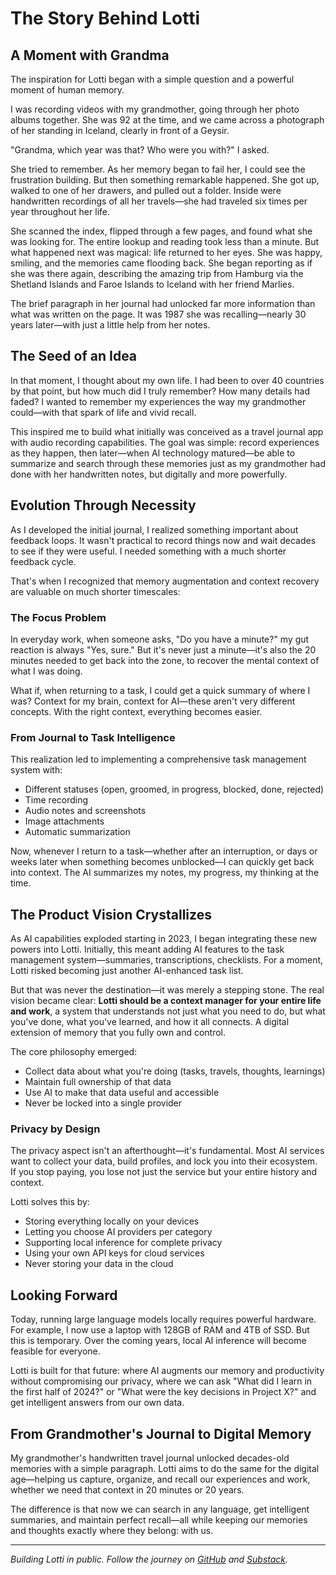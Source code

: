 # The Story Behind Lotti

## A Moment with Grandma

The inspiration for Lotti began with a simple question and a powerful moment of human memory.

I was recording videos with my grandmother, going through her photo albums together. She was 92 at the time, and we came across a photograph of her standing in Iceland, clearly in front of a Geysir.

"Grandma, which year was that? Who were you with?" I asked.

She tried to remember. As her memory began to fail her, I could see the frustration building. But then something remarkable happened. She got up, walked to one of her drawers, and pulled out a folder. Inside were handwritten recordings of all her travels—she had traveled six times per year throughout her life.

She scanned the index, flipped through a few pages, and found what she was looking for. The entire lookup and reading took less than a minute. But what happened next was magical: life returned to her eyes. She was happy, smiling, and the memories came flooding back. She began reporting as if she was there again, describing the amazing trip from Hamburg via the Shetland Islands and Faroe Islands to Iceland with her friend Marlies.

The brief paragraph in her journal had unlocked far more information than what was written on the page. It was 1987 she was recalling—nearly 30 years later—with just a little help from her notes.

## The Seed of an Idea

In that moment, I thought about my own life. I had been to over 40 countries by that point, but how much did I truly remember? How many details had faded? I wanted to remember my experiences the way my grandmother could—with that spark of life and vivid recall.

This inspired me to build what initially was conceived as a travel journal app with audio recording capabilities. The goal was simple: record experiences as they happen, then later—when AI technology matured—be able to summarize and search through these memories just as my grandmother had done with her handwritten notes, but digitally and more powerfully.

## Evolution Through Necessity

As I developed the initial journal, I realized something important about feedback loops. It wasn't practical to record things now and wait decades to see if they were useful. I needed something with a much shorter feedback cycle.

That's when I recognized that memory augmentation and context recovery are valuable on much shorter timescales:

### The Focus Problem

In everyday work, when someone asks, "Do you have a minute?" my gut reaction is always "Yes, sure." But it's never just a minute—it's also the 20 minutes needed to get back into the zone, to recover the mental context of what I was doing.

What if, when returning to a task, I could get a quick summary of where I was? Context for my brain, context for AI—these aren't very different concepts. With the right context, everything becomes easier.

### From Journal to Task Intelligence

This realization led to implementing a comprehensive task management system with:
- Different statuses (open, groomed, in progress, blocked, done, rejected)
- Time recording
- Audio notes and screenshots
- Image attachments
- Automatic summarization

Now, whenever I return to a task—whether after an interruption, or days or weeks later when something becomes unblocked—I can quickly get back into context. The AI summarizes my notes, my progress, my thinking at the time.

## The Product Vision Crystallizes

As AI capabilities exploded starting in 2023, I began integrating these new powers into Lotti. Initially, this meant adding AI features to the task management system—summaries, transcriptions, checklists. For a moment, Lotti risked becoming just another AI-enhanced task list.

But that was never the destination—it was merely a stepping stone. The real vision became clear: **Lotti should be a context manager for your entire life and work**, a system that understands not just what you need to do, but what you've done, what you've learned, and how it all connects. A digital extension of memory that you fully own and control.

The core philosophy emerged:
- Collect data about what you're doing (tasks, travels, thoughts, learnings)
- Maintain full ownership of that data
- Use AI to make that data useful and accessible
- Never be locked into a single provider

### Privacy by Design

The privacy aspect isn't an afterthought—it's fundamental. Most AI services want to collect your data, build profiles, and lock you into their ecosystem. If you stop paying, you lose not just the service but your entire history and context.

Lotti solves this by:
- Storing everything locally on your devices
- Letting you choose AI providers per category
- Supporting local inference for complete privacy
- Using your own API keys for cloud services
- Never storing your data in the cloud

## Looking Forward

Today, running large language models locally requires powerful hardware. For example, I now use a laptop with 128GB of RAM and 4TB of SSD. But this is temporary. Over the coming years, local AI inference will become feasible for everyone.

Lotti is built for that future: where AI augments our memory and productivity without compromising our privacy, where we can ask "What did I learn in the first half of 2024?" or "What were the key decisions in Project X?" and get intelligent answers from our own data.

## From Grandmother's Journal to Digital Memory

My grandmother's handwritten travel journal unlocked decades-old memories with a simple paragraph. Lotti aims to do the same for the digital age—helping us capture, organize, and recall our experiences and work, whether we need that context in 20 minutes or 20 years.

The difference is that now we can search in any language, get intelligent summaries, and maintain perfect recall—all while keeping our memories and thoughts exactly where they belong: with us.

---

*Building Lotti in public. Follow the journey on [GitHub](https://github.com/matthiasn/lotti) and [Substack](https://matthiasnehlsen.substack.com).*
